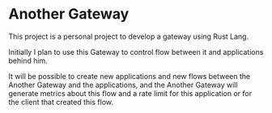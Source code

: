 # Another Gateway

This project is a personal project to develop a gateway using Rust Lang. 

Initially I plan to use this Gateway to control flow between it and applications behind him. 

It will be possible to create new applications and new flows between the Another Gateway and the applications, and the Another Gateway will generate metrics about this flow and a rate limit for this application or for the client that created this flow.
